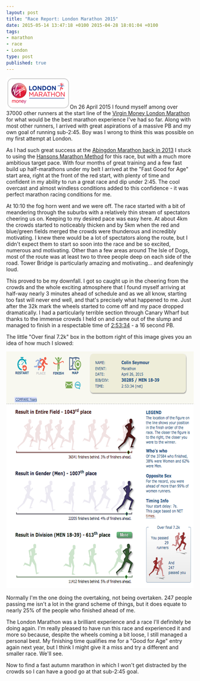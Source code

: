```yaml
---
layout: post
title: "Race Report: London Marathon 2015"
date: 2015-05-14 13:47:18 +0100 2015-04-28 18:01:04 +0100
tags:
- marathon
- race
- London
type: post
published: true
---
```


<img src="/assets/vlm-logo.png" class="alignleft" width="171" height="84" />On 26 April 2015 I found myself among over 37000 other runners at the start line of the [Virgin Money London Marathon](https://www.virginmoneylondonmarathon.com/) for what would be the best marathon experience I've had so far.  Along with most other runners, I arrived with great aspirations of a massive PB and my own goal of running sub-2:45. Boy was I wrong to think this was possible on my first attempt at London.

<!-- more -->
As I had such great success at the [Abingdon Marathon back in 2013](/race-report-abingdon-marathon-2013/) I stuck to using the [Hansons Marathon Method](http://www.amazon.co.uk/Hansons-Marathon-Method-Renegade-ebook/dp/B00AWE9686/) for this race, but with a much more ambitious target pace.  With four months of great training and a few fast build up half-marathons under my belt I arrived at the "Fast Good for Age" start area, right at the front of the red start, with plenty of time and confident in my ability to run a great race and dip under 2:45.  The cool overcast and almost windless conditions added to this confidence - it was perfect marathon racing conditions for me.

At 10:10 the fog horn went and we were off.  The race started with a bit of meandering through the suburbs with a relatively thin stream of spectators cheering us on. Keeping to my desired pace was easy here.  At about 4km the crowds started to noticeably thicken and by 5km when the red and blue/green fields merged the crowds were thunderous and incredibly motivating.  I knew there would be a lot of spectators along the route, but I didn't expect them to start so soon into the race and be so excited, numerous and motivating. Other than a few areas around The Isle of Dogs, most of the route was at least two to three people deep on each side of the road.  Tower Bridge is particularly amazing and motivating... and deafeningly loud.

This proved to be my downfall.  I got so caught up in the cheering from the crowds and the whole exciting atmosphere that I found myself arriving at half-way nearly 3 minutes ahead of schedule and as we all know, starting too fast will never end well, and that's precisely what happened to me.  Just after the 32k mark the wheels started to come off and my pace dropped dramatically. I had a particularly terrible section through Canary Wharf but thanks to the immense crowds I held on and came out of the slump and managed to finish in a respectable time of [2:53:34](http://results-2015.virginmoneylondonmarathon.com/2015/?content=detail&fpid=search&pid=search&idp=9999990F5ECC830000171419&lang=EN_CAP&event=MAS&search%5Bname%5D=Seymour&search%5Bfirstname%5D=Colin&search%5Bsex%5D=%25&search%5Bnation%5D=%25&search_sort=name&search_event=MAS) - a 16 second PB.

The little "Over final 7.2k" box in the bottom right of this image gives you an idea of how much I slowed:

<img src="/assets/vlm-runpix.png" class="center" width="656" height="635" />

Normally I'm the one doing the overtaking, not being overtaken. 247 people passing me isn't a lot in the grand scheme of things, but it does equate to nearly 25% of the people who finished ahead of me.

The London Marathon was a brilliant experience and a race I'll definitely be doing again. I'm really pleased to have run this race and experienced it and more so because, despite the wheels coming a bit loose, I still managed a personal best.  My finishing time qualifies me for a "Good for Age" entry again next year, but I think I might give it a miss and try a different and smaller race.  We'll see.

Now to find a fast autumn marathon in which I won't get distracted by the crowds so I can have a good go at that sub-2:45 goal.
